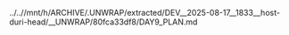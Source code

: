 ../..//mnt/h/ARCHIVE/.UNWRAP/extracted/DEV__2025-08-17__1833__host-duri-head/__UNWRAP/80fca33df8/DAY9_PLAN.md
